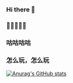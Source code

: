 ### Hi there 👋
### 🤣🤣🤣🤣🤣
### 咕咕咕咕
### 怎么玩，怎么玩
[![Anurag's GitHub stats](https://github-readme-stats.vercel.app/api?username=zbshlv&show_icons=true&theme=radical)](https://github.com/anuraghazra/github-readme-stats)
<!--
**zbshlv/zbshlv** is a ✨ _special_ ✨ repository because its `README.md` (this file) appears on your GitHub profile.

Here are some ideas to get you started:

- 🔭 I’m currently working on ...
- 🌱 I’m currently learning ...
- 👯 I’m looking to collaborate on ...
- 🤔 I’m looking for help with ...
- 💬 Ask me about ...
- 📫 How to reach me: ...
- 😄 Pronouns: ...
- ⚡ Fun fact: ...
-->
